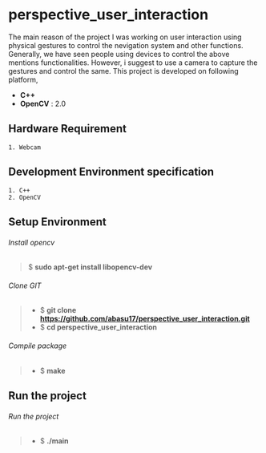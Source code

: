 # perspective_user_interaction
The main reason of the project I was working on user interaction using physical gestures to control the nevigation system and other functions.
Generally, we have seen people using devices to control the above mentions functionalities. However, i suggest to use a camera to capture the gestures and control the same. 
This project is developed on following platform,
- **C++**
- **OpenCV** : 2.0

## Hardware Requirement
	1. Webcam

## Development Environment specification
	1. C++
	2. OpenCV

## Setup Environment
###### Install opencv
> $ **sudo apt-get install libopencv-dev**

###### Clone GIT
> - $ **git clone https://github.com/abasu17/perspective_user_interaction.git**
> - $ **cd perspective_user_interaction**

###### Compile package
> - $ **make**

## Run the project
###### Run the project
> - $ **./main**
